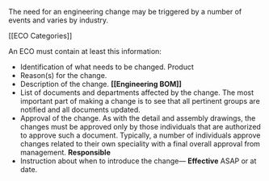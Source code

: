 The need for an engineering change may be triggered by a number of events and varies by industry. 

[[ECO Categories]]


An ECO must contain at least this information:

-   Identification of what needs to be changed. Product
-   Reason(s) for the change.
-   Description of the change.  __[[Engineering BOM]]__
-   List of documents and departments affected by the change. The most important part of making a change is to see that all pertinent groups are notified and all documents updated.
-   Approval of the change. As with the detail and assembly drawings, the changes must be approved only by those individuals that are authorized to approve such a document. Typically, a number of individuals approve changes related to their own speciality with a final overall approval from management. __Responsible__
-   Instruction about when to introduce the change— __Effective__ ASAP  or at date.


